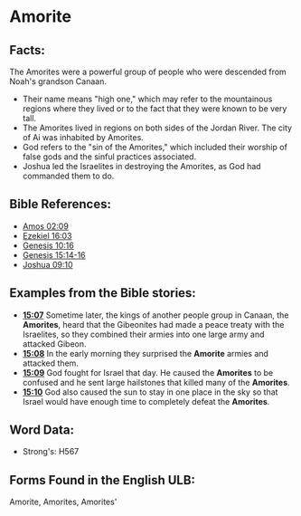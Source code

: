 # Amorite

## Facts:

The Amorites were a powerful group of people who were descended from Noah's grandson Canaan.

* Their name means "high one," which may refer to the mountainous regions where they lived or to the fact that they were known to be very tall.
* The Amorites lived in regions on both sides of the Jordan River. The city of Ai was inhabited by Amorites.
* God refers to the "sin of the Amorites," which included their worship of false gods and the sinful practices associated.
* Joshua led the Israelites in destroying the Amorites, as God had commanded them to do.

## Bible References:

* [Amos 02:09](rc://en/tn/help/amo/02/09)
* [Ezekiel 16:03](rc://en/tn/help/ezk/16/03)
* [Genesis 10:16](rc://en/tn/help/gen/10/16)
* [Genesis 15:14-16](rc://en/tn/help/gen/15/14)
* [Joshua 09:10](rc://en/tn/help/jos/09/10)

## Examples from the Bible stories:

* __[15:07](rc://en/tn/help/obs/15/07)__ Sometime later, the kings of another people group in Canaan, the __Amorites__, heard that the Gibeonites had made a peace treaty with the Israelites, so they combined their armies into one large army and attacked Gibeon.
* __[15:08](rc://en/tn/help/obs/15/08)__ In the early morning they surprised the __Amorite__ armies and attacked them.
* __[15:09](rc://en/tn/help/obs/15/09)__ God fought for Israel that day. He caused the __Amorites__ to be confused and he sent large hailstones that killed many of the __Amorites__.
* __[15:10](rc://en/tn/help/obs/15/10)__ God also caused the sun to stay in one place in the sky so that Israel would have enough time to completely defeat the __Amorites__.

## Word Data:

* Strong's: H567

## Forms Found in the English ULB:

Amorite, Amorites, Amorites'
